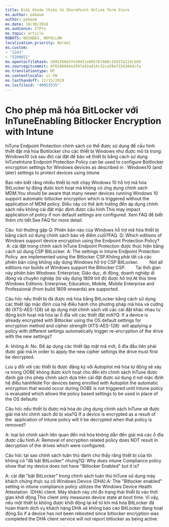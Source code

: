 ```yaml
---
title: Điều khoản thiếu từ SharePoint Online Term Store
ms.author: pebaum
author: pebaum
ms.date: 10/30/2018
ms.audience: ITPro
ms.topic: article
ROBOTS: NOINDEX, NOFOLLOW
localization_priority: Normal
ms.custom:
- "1243"
- "5200021"
ms.openlocfilehash: 28913b8e57e39d51e8957b7408c19337a119c589
ms.sourcegitcommit: 0f0186044a3597e42ad14c32ca58e7224344dcfa
ms.translationtype: MT
ms.contentlocale: vi-VN
ms.lasthandoff: 12/15/2019
ms.locfileid: "40053535"
---
```

# <a name="enabling-bitlocker-encryption-with-intune"></a><span data-ttu-id="55d01-102">Cho phép mã hóa BitLocker với InTune</span><span class="sxs-lookup"><span data-stu-id="55d01-102">Enabling Bitlocker Encryption with Intune</span></span>

<span data-ttu-id="55d01-103">InTune Endpoint Protection chính sách có thể được sử dụng để cấu hình thiết đặt mã hóa Boitlocker cho các thiết bị Windows như được mô tả trong: Windows10 (và sau đó) cài đặt để bảo vệ thiết bị bằng cách sử dụng InTune</span><span class="sxs-lookup"><span data-stu-id="55d01-103">Intune Endpoint Protection Policy can be used to configure Boitlocker encryption settings for Windows devices as described in : Windows10 (and later) settings to protect devices using Intune</span></span>

<span data-ttu-id="55d01-104">Bạn nên biết rằng nhiều thiết bị mới chạy Windows 10 hỗ trợ mã hóa BitLocker tự động được kích hoạt mà không có ứng dụng chính sách MDM.</span><span class="sxs-lookup"><span data-stu-id="55d01-104">You should be aware that many newer devices running Windows 10 support automatic bitlocker encryption which is triggered without the application of MDM policy.</span></span> <span data-ttu-id="55d01-105">Điều này có thể ảnh hưởng đến áp dụng chính sách nếu không cài đặt mặc định được cấu hình.</span><span class="sxs-lookup"><span data-stu-id="55d01-105">This may impact application of policy if non default settings are configured.</span></span> <span data-ttu-id="55d01-106">Xem FAQ để biết thêm chi tiết.</span><span class="sxs-lookup"><span data-stu-id="55d01-106">See FAQ for more detail.</span></span>


<span data-ttu-id="55d01-107">Câu  hỏi thường gặp Q: Phiên bản nào của Windows hỗ trợ mã hóa thiết bị bằng cách sử dụng chính sách bảo vệ điểm cuối?</span><span class="sxs-lookup"><span data-stu-id="55d01-107">FAQ  Q: Which editions of Windows support device encryption using the Endpoint Protection Policy?</span></span>
<span data-ttu-id="55d01-108"> A: cài đặt trong chính sách InTune Endpoint Protection được thực hiện bằng cách sử dụng CSP BitLocker.</span><span class="sxs-lookup"><span data-stu-id="55d01-108"> A: The settings in Intune Endpoint Protection Policy  are implemented using the Bitlocker CSP.</span></span><span data-ttu-id="55d01-109">Không phải tất cả các phiên bản cũng không xây dựng Windows hỗ trợ CSP BitLocker. 
     </span><span class="sxs-lookup"><span data-stu-id="55d01-109">  Not all editions nor builds of Windows support the Bitlocker CSP. 
     </span></span> <span data-ttu-id="55d01-110">Tại thời gian này phiên bản Windows: Enterprise; Giáo dục, di động, doanh nghiệp di động và chuyên nghiệp (từ xây dựng 1809 trở đi) được hỗ trợ.</span><span class="sxs-lookup"><span data-stu-id="55d01-110">At this time Windows Editions: Enterprise; Education, Mobile, Mobile Enterprise and Professional (from build 1809 onwards) are supported.</span></span>




<span data-ttu-id="55d01-111">Câu hỏi: nếu thiết bị đã được mã hóa bằng BitLocker bằng cách sử dụng các thiết lập mặc định của hệ điều hành cho phương pháp mã hóa và cường độ (XTS-AES-128) sẽ áp dụng một chính sách với các cài đặt khác nhau tự động kích hoạt mã hóa lại ổ đĩa với các thiết đặt mới?</span><span class="sxs-lookup"><span data-stu-id="55d01-111">Q: If a device is already encrypted with Bitlocker using the OS default settings for encryption method and cipher strength (XTS-AES-128)  will applying a policy with different settings automatically trigger re-encryption of the drive with the new settings?</span></span>

<span data-ttu-id="55d01-112">A: không.</span><span class="sxs-lookup"><span data-stu-id="55d01-112">A: No.</span></span> <span data-ttu-id="55d01-113">Để áp dụng các thiết lập mật mã mới, ổ đĩa đầu tiên phải được giải mã.</span><span class="sxs-lookup"><span data-stu-id="55d01-113">In order to apply the new cipher settings the drive must first be decrypted.</span></span>

<span data-ttu-id="55d01-114">Lưu ý đối với các thiết bị được đăng ký với Autopilot mã hóa tự động sẽ xảy ra trong OOBE không được kích hoạt cho đến khi chính sách InTune được đánh giá cho phép chính sách dựa trên cài đặt được sử dụng ở nơi mặc định hệ điều hành</span><span class="sxs-lookup"><span data-stu-id="55d01-114">Note For devices being enrolled with Autopilot the automatic encryption that would occur during OOBE is not triggered until Intune policy is evaluated which allows the policy based settings to be used in place of the OS defaults</span></span>




<span data-ttu-id="55d01-115">Câu hỏi: nếu thiết bị được mã hóa do ứng dụng chính sách InTune sẽ được giải mã khi chính sách đó bị xóa?</span><span class="sxs-lookup"><span data-stu-id="55d01-115">Q If a device is encrypted as a result of the  application of Intune policy will it be decrypted when that policy is removed?</span></span>

<span data-ttu-id="55d01-116">A: loại bỏ chính sách liên quan đến mã hóa không dẫn đến giải mã các ổ đĩa được cấu hình.</span><span class="sxs-lookup"><span data-stu-id="55d01-116">A: Removal of encryption related policy does NOT result in decryption of the drives which were configured.</span></span>




<span data-ttu-id="55d01-117">Câu hỏi: tại sao chính sách tuân thủ dành cho thấy rằng thiết bị của tôi không có "đã bật BitLocker" nhưng?</span><span class="sxs-lookup"><span data-stu-id="55d01-117">Q: Why does intune Compliance policy show that my device does not have "Bitlocker Enabled" but it is?</span></span>

<span data-ttu-id="55d01-118">A: cài đặt "bật BitLocker" trong chính sách tuân thủ InTune sử dụng máy khách chứng thực sự cố Windows Device (DHA).</span><span class="sxs-lookup"><span data-stu-id="55d01-118">A: The "Bitlocker enabled" setting in intune compliance policy utilizes the Windows Device Health Attestation  (DHA) client.</span></span> <span data-ttu-id="55d01-119">Máy khách này chỉ đo trạng thái thiết bị vào thời gian khởi động.</span><span class="sxs-lookup"><span data-stu-id="55d01-119">This client only measures device state at boot time.</span></span> <span data-ttu-id="55d01-120">Vì vậy, nếu một thiết bị không được khởi động lại kể từ khi mã hóa BitLocker đã hoàn thành dịch vụ khách hàng DHA sẽ không báo cáo BitLocker đang hoạt động.</span><span class="sxs-lookup"><span data-stu-id="55d01-120">So if a device has not been rebooted since bitlocker encryption was completed the DHA client service will not report bitlocker as being active.</span></span>